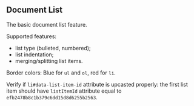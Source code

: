 ## Document List

The basic document list feature.

Supported features:
* list type (bulleted, numbered);
* list indentation;
* merging/splitting list items.

Border colors: Blue for `ul` and `ol`, red for `li`.

Verify if `li#data-list-item-id` attribute is upcasted properly: the first list item should have `listItemId` attribute equal to `efb2478b8c1b379c6dd15d8d6255b2563`.
